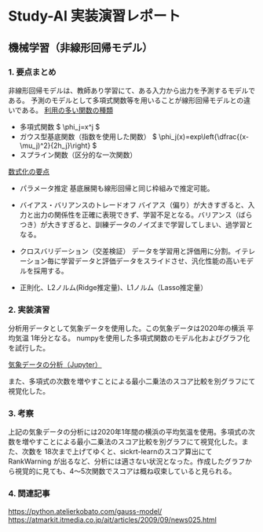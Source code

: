 <script type="text/javascript" async src="https://cdnjs.cloudflare.com/ajax/libs/mathjax/2.7.7/MathJax.js?config=TeX-MML-AM_CHTML"></script>

# Study-AI 実装演習レポート
## 機械学習（非線形回帰モデル）
### 1. 要点まとめ

非線形回帰モデルは、教師あり学習にて、ある入力から出力を予測するモデルである。
予測のモデルとして多項式関数等を用いることが線形回帰モデルとの違いである。
<u>利用の多い関数の種類</u>

- 多項式関数
  $ \phi_j=x^j $
- ガウス型基底関数（指数を使用した関数）
  $ \phi_j(x)=exp\left\{\dfrac{(x-\mu_j)^2}{2h_j}\right\} $
- スプライン関数（区分的な一次関数）

<u>数式化の要点</u>
- パラメータ推定
基底展開も線形回帰と同じ枠組みで推定可能。
- バイアス・バリアンスのトレードオフ
バイアス（偏り）が大きすぎると、入力と出力の関係性を正確に表現できず、学習不足となる。バリアンス（ばらつき）が大きすぎると、訓練データのノイズまで学習してしまい、過学習となる。

- クロスバリデーション（交差検証）
データを学習用と評価用に分割。イテレーション毎に学習データと評価データをスライドさせ、汎化性能の高いモデルを採用する。

- 正則化、L2ノルム(Ridge推定量)、L1ノルム（Lasso推定量）

### 2. 実装演習

分析用データとして気象データを使用した。この気象データは2020年の横浜 平均気温 1年分となる。
numpyを使用した多項式関数のモデル化およびグラフ化を試行した。


[気象データの分析（Jupyter）](Exercises-1.ipynb)

また、多項式の次数を増やすことによる最小二乗法のスコア比較を別グラフにて視覚化した。

### 3. 考察

上記の気象データの分析には2020年1年間の横浜の平均気温を使用。多項式の次数を増やすことによる最小二乗法のスコア比較を別グラフにて視覚化した。また、次数を 18次まで上げてゆくと、sickrt-learnのスコア算出にて RankWarning が出るなど、分析には適さない状況となった。作成したグラフから視覚的に見ても、4～5次関数でスコアは概ね収束していると見られる。

### 4. 関連記事

https://python.atelierkobato.com/gauss-model/
https://atmarkit.itmedia.co.jp/ait/articles/2009/09/news025.html
